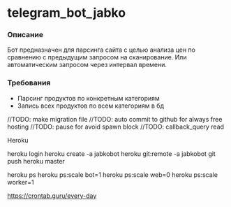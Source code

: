 # telegram_bot_jabko

### Описание

Бот предназначен для парсинга сайта с целью анализа цен по сравнению с предыдущим запросом на сканирование. Или автоматическим запросом через интервал времени. 

### Требования 

- Парсинг продуктов по конкретным категориям 
- Запись всех продуктов по всем категориям в бд 


//TODO: make migration file
//TODO: auto commit to github for always free hosting
//TODO: pause for avoid spawn block 
//TODO: callback_query read 

Heroku 

heroku login
heroku create -a jabkobot
heroku git:remote -a jabkobot
git push heroku master

heroku ps
heroku ps:scale bot=1
heroku ps:scale web=0
heroku ps:scale worker=1


https://crontab.guru/every-day